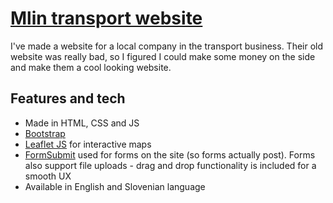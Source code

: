 # [Mlin transport website](https://lanlebar.github.io/)
I've made a website for a local company in the transport business. Their old website was really bad, so I figured I could make some money on the side and make them a cool looking website.

## Features and tech
- Made in HTML, CSS and JS
- [Bootstrap](https://getbootstrap.com/)
- [Leaflet JS](https://leafletjs.com/) for interactive maps
- [FormSubmit](https://www.formsubmit.co) used for forms on the site (so forms actually post). Forms also support file uploads - drag and drop functionality is included for a smooth UX
- Available in English and Slovenian language
